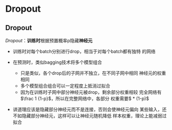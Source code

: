 #	Dropout

##	Dropout

*Dropout*：**训练时**根据预置概率p隐藏**神经元**

-	训练时对每个batch分别进行drop，相当于对每个batch都有独特
	的网络

-	在预测时，类似bagging技术将多个模型组合
	-	只是类似，各个drop后的子网并不独立，在不同子网中相同
		神经元的权重相同
	-	多个模型组合组合可以一定程度上抵消过拟合
	-	因为在训练时子网中部分神经元被drop，剩余部分权重相较
		完全网络有$\frac 1 {1-p}$，所以在完整网络中，各部分
		权重需要$ * (1-p)$

-	讲道理应该是隐藏部分神经元而不是连接，否则会使神经元偏向
	某些输入，还不如隐藏部分神经元，这样可以让神经元随机降低
	样本权重，理论上能减弱过拟合


